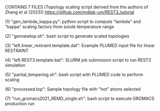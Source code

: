 CONTAINS 7 FILES (Topology scaling script derived from the authors of Zhang et al (2023))
https://github.com/mdlab-um/REST3_tutorial

(1) "gen_lambda_kappa.py": python script to compute "lambda" and "kappa" scaling factors from solute temperature range

(2) "gennewtop.sh": bash script to generate scaled topologies

(3) "left.linear_restraint.template.dat": Example PLUMED input file for linear RESTRAINT

(4) "left.REST3.template.bat": SLURM job submission script to run REST3 simulation

(5) "partial_tempering.sh": bash script with PLUMED code to perform scaling 

(6) "processed.top": Sample topology file with "hot" atoms selected

(7) "run_gromacs2021_REMD_single.sh": bash script to execute GROMACS production run






